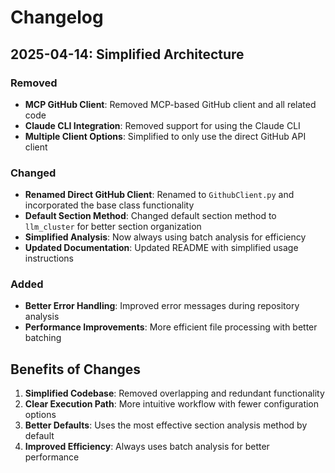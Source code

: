 # Changelog

## 2025-04-14: Simplified Architecture

### Removed

- **MCP GitHub Client**: Removed MCP-based GitHub client and all related code
- **Claude CLI Integration**: Removed support for using the Claude CLI
- **Multiple Client Options**: Simplified to only use the direct GitHub API client

### Changed

- **Renamed Direct GitHub Client**: Renamed to `GithubClient.py` and incorporated the base class functionality
- **Default Section Method**: Changed default section method to `llm_cluster` for better section organization
- **Simplified Analysis**: Now always using batch analysis for efficiency
- **Updated Documentation**: Updated README with simplified usage instructions

### Added

- **Better Error Handling**: Improved error messages during repository analysis
- **Performance Improvements**: More efficient file processing with better batching

## Benefits of Changes

1. **Simplified Codebase**: Removed overlapping and redundant functionality
2. **Clear Execution Path**: More intuitive workflow with fewer configuration options
3. **Better Defaults**: Uses the most effective section analysis method by default
4. **Improved Efficiency**: Always uses batch analysis for better performance